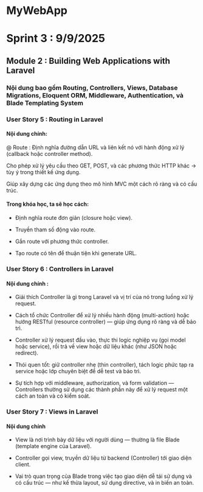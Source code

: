 # MyWebApp

# Sprint 3 : 9/9/2025
## Module 2 : Building Web Applications with Laravel
### Nội dung bao gồm Routing, Controllers, Views, Database Migrations, Eloquent ORM, Middleware, Authentication, và Blade Templating System
### User Story 5 : Routing in Laravel 
#### Nội dung chính:

@ Route : Định nghĩa đường dẫn URL và liên kết nó với hành động xử lý (callback hoặc controller method).

Cho phép xử lý yêu cầu theo GET, POST, và các phương thức HTTP khác → tùy ý trong thiết kế ứng dụng.

Giúp xây dựng các ứng dụng theo mô hình MVC một cách rõ ràng và có cấu trúc.
#### Trong khóa học, ta sẽ học cách:
- Định nghĩa route đơn giản (closure hoặc view).

- Truyền tham số động vào route.

- Gắn route với phương thức controller.

- Tạo route có tên để thuận tiện khi generate URL.
### User Story 6 : Controllers in Laravel
#### Nội dung chính :
- Giải thích Controller là gì trong Laravel và vị trí của nó trong luồng xử lý request.

- Cách tổ chức Controller để xử lý nhiều hành động (multi-action) hoặc hướng RESTful (resource controller) — giúp ứng dụng rõ ràng và dễ bảo trì.

- Controller xử lý request đầu vào, thực thi logic nghiệp vụ (gọi model hoặc service), rồi trả về view hoặc dữ liệu khác (như JSON hoặc redirect).

- Thói quen tốt: giữ controller nhẹ (thin controller), tách logic phức tạp ra service hoặc lớp chuyên biệt để dễ test và bảo trì.

- Sự tích hợp với middleware, authorization, và form validation — Controllers thường sử dụng các thành phần này để xử lý request một cách an toàn và có kiểm soát.

### User Story 7 : Views in Laravel
#### Nội dung chính
- View là nơi trình bày dữ liệu với người dùng — thường là file Blade (template engine của Laravel).

- Controller gọi view, truyền dữ liệu từ backend (Controller) tới giao diện client.

- Vai trò quan trọng của Blade trong việc tạo giao diện dễ tái sử dụng và có cấu trúc — như kế thừa layout, sử dụng directive, và in biến an toàn.
